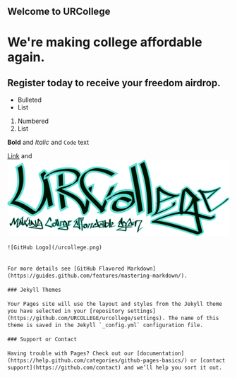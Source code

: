 ## Welcome to URCollege

# We're making college affordable again.
## Register today to receive your freedom airdrop.


- Bulleted
- List

1. Numbered
2. List

**Bold** and _Italic_ and `Code` text

[Link](https://github.com/URCOLLEGE/urcollege/edit/master/README.md) and ![Image](/urcollege.png)
```
![GitHub Logo](/urcollege.png)


For more details see [GitHub Flavored Markdown](https://guides.github.com/features/mastering-markdown/).

### Jekyll Themes

Your Pages site will use the layout and styles from the Jekyll theme you have selected in your [repository settings](https://github.com/URCOLLEGE/urcollege/settings). The name of this theme is saved in the Jekyll `_config.yml` configuration file.

### Support or Contact

Having trouble with Pages? Check out our [documentation](https://help.github.com/categories/github-pages-basics/) or [contact support](https://github.com/contact) and we’ll help you sort it out.
